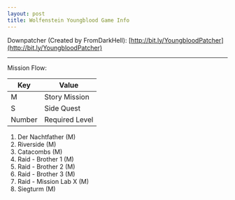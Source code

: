 ```yaml
---
layout: post
title: Wolfenstein Youngblood Game Info
---
```


Downpatcher (Created by FromDarkHell): [http://bit.ly/YoungbloodPatcher](http://bit.ly/YoungbloodPatcher)  
  
***
Mission Flow:  

| Key    | Value          |
|--------|----------------|
| M      | Story Mission  |
| S      | Side Quest     |
| Number | Required Level |

1. Der Nachtfather (M)
2. Riverside (M)
3. Catacombs (M)
4. Raid - Brother 1 (M)
5. Raid - Brother 2 (M)
6. Raid - Brother 3 (M)
7. Raid - Mission Lab X (M)
8. Siegturm (M)